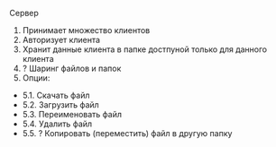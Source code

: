 Сервер
1. Принимает множество клиентов
2. Авторизует клиента
3. Хранит данные клиента в папке достпуной только для данного клиента
4. ? Шаринг файлов и папок
5. Опции:
* 5.1. Скачать файл
* 5.2. Загрузить файл
* 5.3. Переименовать файл
* 5.4. Удалить файл
* 5.5. ? Копировать (переместить) файл в другую папку